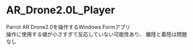 # AR_Drone2.0L_Player
 Parrot AR Drone2.0を操作するWindows Formアプリ<br>
 操作に使用する値が小さすぎて反応していない可能性あり、 離陸と着陸は問題なし
